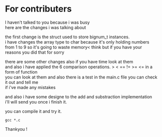 # For contributers

I haven't talked to you because i was busy<br>
here are the changes i was talking about

the first change is the struct used to store bignum_t instances.<br>
i have changes the array type to char because it's only holding numbers<br>
from 1 to 9 so it's going to waste memory< think but if you have your reasons you did that for sorry<br>

there are some other changes also if you have time look at them <br>
and also i have applied the 6 comparison operations. > < == != >= <= in a form of function<br>
you can look at them and also there is a test in the main.c file you can check it out and tell me<br>
if i've made any mistakes

and also i have some designe to the add and substraction implementation i'll will send you once  i finish it.<br>

you can compile it and try it.
```
gcc *.c
```

Thankyou !
